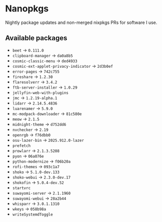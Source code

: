 <!--
SPDX-FileCopyrightText: 2025 Hana Kretzer <hanakretzer@gmail.com>

SPDX-License-Identifier: CC0-1.0
-->

# Nanopkgs

Nightly package updates and non-merged nixpkgs PRs for software I use.

## Available packages

- `beet` -> `0.111.0`
- `clipboard-manager` -> `da0a8b5`
- `cosmic-classic-menu` -> `ded4933`
- `cosmic-ext-applet-privacy-indicator` -> `2d3b0ef`
- `error-pages` -> `742c755`
- `fireshare` -> `1.2.30`
- `flaresolverr` -> `3.4.2`
- `ftb-server-installer` -> `1.0.29`
- `jellyfin-web-with-plugins`
- `jmc` -> `1.2.19-alpha.1`
- `lidarr` -> `2.14.5.4836`
- `luarenamer` -> `5.9.0`
- `mc-modpack-downloader` -> `81c580e`
- `meow` -> `2.1.5`
- `midnight-theme` -> `d752dd6`
- `nvchecker` -> `2.19`
- `openrgb` -> `f76dbb0`
- `osu-lazer-bin` -> `2025.912.0-lazer`
- `prefetch`
- `prowlarr` -> `2.1.3.5208`
- `pyon` -> `06a076e`
- `python-modernize` -> `f06b20a`
- `rofi-themes` -> `093c1a7`
- `shoko` -> `5.1.0-dev.133`
- `shoko-webui` -> `2.3.0-dev.17`
- `shokofin` -> `5.0.4-dev.52`
- `startvrc`
- `suwayomi-server` -> `2.1.1960`
- `suwayomi-webui` -> `28a2b44`
- `whisparr` -> `3.0.1.1310`
- `wkeys` -> `058b98a`
- `writeSystemdToggle`
